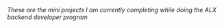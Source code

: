 *These are the mini projects I am currently completing while doing the ALX backend developer program* 

